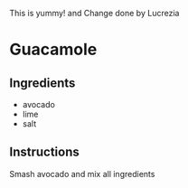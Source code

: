 This is yummy! and Change done by Lucrezia
# Guacamole
## Ingredients
* avocado
* lime
* salt
## Instructions
Smash avocado and mix all ingredients
